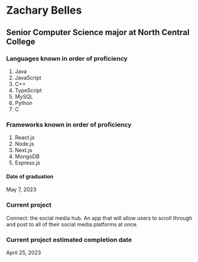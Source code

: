 # Zachary Belles
## Senior Computer Science major at North Central College

### Languages known in order of proficiency
1. Java
2. JavaScript
3. C++
4. TypeScript
5. MySQL
6. Python
7. C

### Frameworks known in order of proficiency
1. React.js
2. Node.js
3. Next.js
4. MongoDB
5. Express.js

#### Date of graduation
May 7, 2023

### Current project
Connect: the social media hub. An app that will allow users to scroll through and post to all of their social media platforms at once.

### Current project estimated completion date
April 25, 2023

<!---
zmbelles/zmbelles is a ✨ special ✨ repository because its `README.md` (this file) appears on your GitHub profile.
You can click the Preview link to take a look at your changes.
--->
